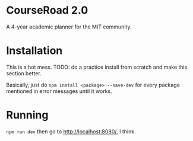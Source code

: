 # CourseRoad 2.0
A 4-year academic planner for the MIT community.

# Installation
This is a hot mess. TODO: do a practice install from scratch and make this section better.

Basically, just do `npm install <package> --save-dev` for every package mentioned in error messages until it works.

# Running
`npm run dev` then go to <http://localhost:8080/>, I think.